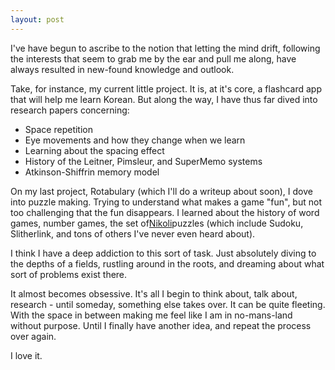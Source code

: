 ```yaml
---
layout: post
---
```


I've have begun to ascribe to the notion that letting the mind drift, following the interests that seem to grab me by the ear and pull me along, have always resulted in new-found knowledge and outlook. 

Take, for instance, my current little project. It is, at it's core, a flashcard app that will help me learn Korean. But along the way, I have thus far dived into research papers concerning:

* Space repetition
* Eye movements and how they change when we learn
* Learning about the spacing effect
* History of the Leitner, Pimsleur, and SuperMemo systems
* Atkinson-Shiffrin memory model

On my last project, Rotabulary (which I'll do a writeup about soon), I dove into puzzle making. Trying to understand what makes a game "fun", but not too challenging that the fun disappears. I learned about the history of word games, number games, the set of[Nikoli](https://en.wikipedia.org/wiki/Nikoli_(publisher))puzzles (which include Sudoku, Slitherlink, and tons of others I've never even heard about). 

I think I have a deep addiction to this sort of task. Just absolutely diving to the depths of a fields, rustling around in the roots, and dreaming about what sort of problems exist there.

It almost becomes obsessive. It's all I begin to think about, talk about, research - until someday, something else takes over. It can be quite fleeting. With the space in between making me feel like I am in no-mans-land without purpose. Until I finally have another idea, and repeat the process over again. 

I love it.